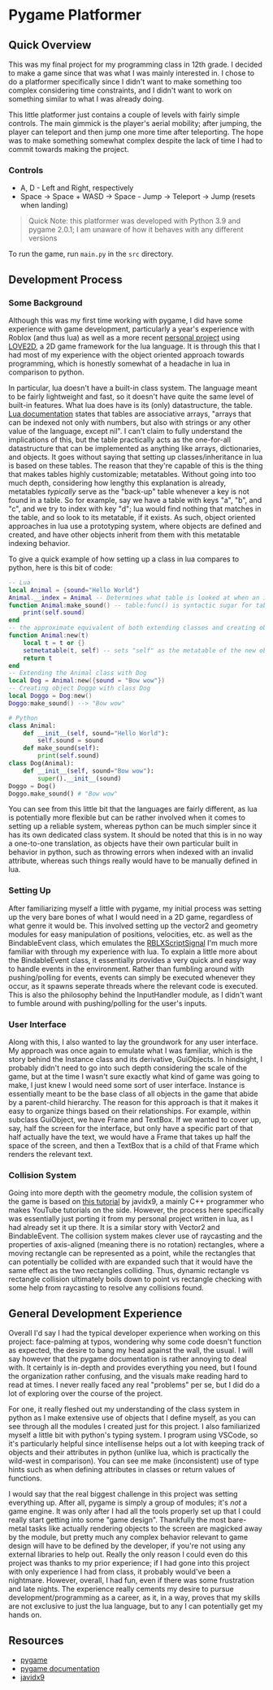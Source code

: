 # Pygame Platformer
## Quick Overview
This was my final project for my programming class in 12th grade. I decided to make a game since that was what I was mainly interested in. I chose to do a platformer specifically since I didn't want to make something too complex considering time constraints, and I didn't want to work on something similar to what I was already doing.

This little platformer just contains a couple of levels with fairly simple controls. The main gimmick is the player's aerial mobility; after jumping, the player can teleport and then jump one more time after teleporting. The hope was to make something somewhat complex despite the lack of time I had to commit towards making the project.

### Controls
- A, D - Left and Right, respectively
- Space -> Space + WASD -> Space - Jump -> Teleport -> Jump (resets when landing)
> Quick Note: this platformer was developed with Python 3.9 and pygame 2.0.1; I am unaware of how it behaves with any different versions

To run the game, run `main.py` in the `src` directory.
## Development Process
### Some Background
Although this was my first time working with pygame, I did have some experience with game development, particularly a year's experience with Roblox (and thus lua) as well as a more recent [personal project](https://github.com/PhantomShift/bullet-hell) using [LOVE2D](https://love2d.org/), a 2D game framework for the lua language. It is through this that I had most of my experience with the object oriented approach towards programming, which is honestly somewhat of a headache in lua in comparison to python.

In particular, lua doesn't have a built-in class system. The language meant to be fairly lightweight and fast, so it doesn't have quite the same level of built-in features. What lua does have is its (only) datastructure, the table. [Lua documentation](https://www.lua.org/pil/2.5.html) states that tables are associative arrays, "arrays that can be indexed not only with numbers, but also with strings or any other value of the language, except nil". I can't claim to fully understand the implications of this, but the table practically acts as the one-for-all datastructure that can be implemented as anything like arrays, dictionaries, and objects. It goes without saying that setting up classes/inheritance in lua is based on these tables. The reason that they're capable of this is the thing that makes tables highly customizable; metatables. Without going into too much depth, considering how lengthy this explanation is already, metatables *typically* serve as the "back-up" table whenever a key is not found in a table. So for example, say we have a table with keys "a", "b", and "c", and we try to index with key "d"; lua would find nothing that matches in the table, and so look to its metatable, if it exists. As such, object oriented approaches in lua use a prototyping system, where objects are defined and created, and have other objects inherit from them with this metatable indexing behavior.

To give a quick example of how setting up a class in lua compares to python, here is this bit of code:
```lua
-- Lua
local Animal = {sound="Hello World"}
Animal.__index = Animal -- Determines what table is looked at when an index is not found in a given table
function Animal:make_sound() -- table:func() is syntactic sugar for table.func(self)
    print(self.sound)
end
-- the approximate equivalent of both extending classes and creating objects in python
function Animal:new(t)
    local t = t or {}
    setmetatable(t, self) -- sets "self" as the metatable of the new object
    return t
end
-- Extending the Animal class with Dog
local Dog = Animal:new({sound = "Bow wow"})
-- Creating object Doggo with class Dog
local Doggo = Dog:new()
Doggo:make_sound() --> "Bow wow"
```
```py
# Python
class Animal:
    def __init__(self, sound="Hello World"):
        self.sound = sound
    def make_sound(self):
        print(self.sound)
class Dog(Animal):
    def __init__(self, sound="Bow wow"):
        super().__init__(sound)
Doggo = Dog()
Doggo.make_sound() # "Bow wow"
```
You can see from this little bit that the languages are fairly different, as lua is potentially more flexible but can be rather involved when it comes to setting up a reliable system, whereas python can be much simpler since it has its own dedicated class system. It should be noted that this is in no way a one-to-one translation, as objects have their own particular built in behavior in python, such as throwing errors when indexed with an invalid attribute, whereas such things really would have to be manually defined in lua.

### Setting Up
After familiarizing myself a little with pygame, my initial process was setting up the very bare bones of what I would need in a 2D game, regardless of what genre it would be. This involved setting up the vector2 and geometry modules for easy manipulation of positions, velocities, etc. as well as the BindableEvent class, which emulates the [RBLXScriptSignal](https://developer.roblox.com/en-us/api-reference/datatype/RBXScriptSignal) I'm much more familiar with through my experience with lua. To explain a little more about the BindableEvent class, it essentially provides a very quick and easy way to handle events in the environment. Rather than fumbling around with pushing/polling for events, events can simply be executed whenever they occur, as it spawns seperate threads where the relevant code is executed. This is also the philosophy behind the InputHandler module, as I didn't want to fumble around with pushing/polling for the user's inputs. 

### User Interface
Along with this, I also wanted to lay the groundwork for any user interface. My approach was once again to emulate what I was familiar, which is the story behind the Instance class and its derivative, GuiObjects. In hindsight, I probably didn't need to go into such depth considering the scale of the game, but at the time I wasn't sure exactly what kind of game was going to make, I just knew I would need some sort of user interface. Instance is essentially meant to be the base class of all objects in the game that abide by a parent-child hierarchy. The reason for this approach is that it makes it easy to organize things based on their relationships. For example, within subclass GuiObject, we have Frame and TextBox. If we wanted to cover up, say, half the screen for the interface, but only have a specific part of that half actually have the text, we would have a Frame that takes up half the space of the screen, and then a TextBox that is a child of that Frame which renders the relevant text.

### Collision System
Going into more depth with the geometry module, the collision system of the game is based on [this tutorial](https://www.youtube.com/watch?v=8JJ-4JgR7Dg) by javidx9, a mainly C++ programmer who makes YouTube tutorials on the side. However, the process here specifically was essentially just porting it from my personal project written in lua, as I had already set it up there. It is a similar story with Vector2 and BindableEvent. The collision system makes clever use of raycasting and the properties of axis-aligned (meaning there is no rotation) rectangles, where a moving rectangle can be represented as a point, while the rectangles that can potentially be collided with are expanded such that it would have the same effect as the two rectangles colliding. Thus, dynamic rectangle vs rectangle collision ultimately boils down to point vs rectangle checking with some help from raycasting to resolve any collisions found.

## General Development Experience
Overall I'd say I had the typical developer experience when working on this project: face-palming at typos, wondering why some code doesn't function as expected, the desire to bang my head against the wall, the usual. I will say however that the pygame documentation is rather annoying to deal with. It certainly is in-depth and provides everything you need, but I found the organization rather confusing, and the visuals make reading hard to read at times. I never really faced any real "problems" per se, but I did do a lot of exploring over the course of the project.

For one, it really fleshed out my understanding of the class system in python as I make extensive use of objects that I define myself, as you can see through all the modules I created just for this project. I also familiarized myself a little bit with python's typing system. I program using VSCode, so it's particularly helpful since intellisense helps out a lot with keeping track of objects and their attributes in python (unlike lua, which is practically the wild-west in comparison). You can see me make (inconsistent) use of type hints such as when defining attributes in classes or return values of functions.

I would say that the real biggest challenge in this project was setting everything up. After all, pygame is simply a group of modules; it's *not* a game engine. It was only after I had all the tools properly set up that I could really start getting into some "game design". Thankfully the most bare-metal tasks like actually rendering objects to the screen are magicked away by the module, but pretty much any complex behavior relevant to game design will have to be defined by the developer, if you're not using any external libraries to help out. Really the only reason I could even do this project was thanks to my prior experience; if I had gone into this project with only experience I had from class, it probably would've been a nightmare. However, overall, I had fun, even if there was some frustration and late nights. The experience really cements my desire to pursue development/programming as a career, as it, in a way, proves that my skills are not exclusive to just the lua language, but to any I can potentially get my hands on.

## Resources
- [pygame](https://www.pygame.org/news)
- [pygame documentation](https://www.pygame.org/docs/)
- [javidx9](https://www.youtube.com/channel/UC-yuWVUplUJZvieEligKBkA)
